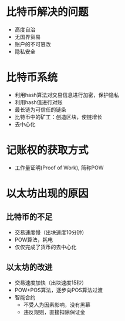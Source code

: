 # 比特币解决的问题
- 高度自治
- 无国界贸易
- 账户的不可篡改
- 隐私安全

# 比特币系统
- 利用hash算法对交易信息进行加密，保护隐私
- 利用hash值进行对账
- 最长链为可信任的链条
- 比特币中的矿工：创造区块，使链增长
- 去中心化

# 记账权的获取方式
- 工作量证明(Proof of Work), 简称POW

# 以太坊出现的原因

## 比特币的不足
- 交易速度慢（出块速度10分钟）
- POW算法，耗电
- 仅仅完成了货币的去中心化

## 以太坊的改进
- 交易速度加快（出块速度15秒）
- POW+POS算法，逐步向POS算法过渡
- 智能合约
  - 不受人为因素影响，没有黑幕 
  - 违反规则，直接扣除保证金
